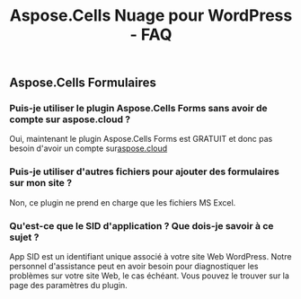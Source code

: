 ﻿---
title: Aspose.Cells Nuage pour WordPress - FAQ
second_title: Aspose.Cells Cloud Documen
type: docs
url: /fr/aspose-cells-cloud-for-wordpress-faqs/
description: Aspose.Cells Cloud prend en charge Excel pour créer, convertir, fusionner, diviser, protéger, opération d'objet interne, etc.
weight: 40
---
## Aspose.Cells Formulaires
### Puis-je utiliser le plugin Aspose.Cells Forms sans avoir de compte sur aspose.cloud ?
 Oui, maintenant le plugin Aspose.Cells Forms est GRATUIT et donc pas besoin d'avoir un compte sur[aspose.cloud](https://www.aspose.cloud/)
### Puis-je utiliser d'autres fichiers pour ajouter des formulaires sur mon site ?
Non, ce plugin ne prend en charge que les fichiers MS Excel.
### Qu'est-ce que le SID d'application ? Que dois-je savoir à ce sujet ?
App SID est un identifiant unique associé à votre site Web WordPress. Notre personnel d'assistance peut en avoir besoin pour diagnostiquer les problèmes sur votre site Web, le cas échéant. Vous pouvez le trouver sur la page des paramètres du plugin.
